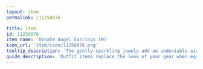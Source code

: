 ```yaml
---
layout: item
permalink: /11250076

title: Item
id: 11250076
item_name: 'Ornate Angel Earrings (M)'
icon_url: 'item/icon/11250076.png'
tooltip_description: 'The gently-sparkling jewels add an undeniable air of elegance to these earrings. They''re also SUPER pretty!'
guide_description: 'Outfit items replace the look of your gear when equipped.'
---
```


